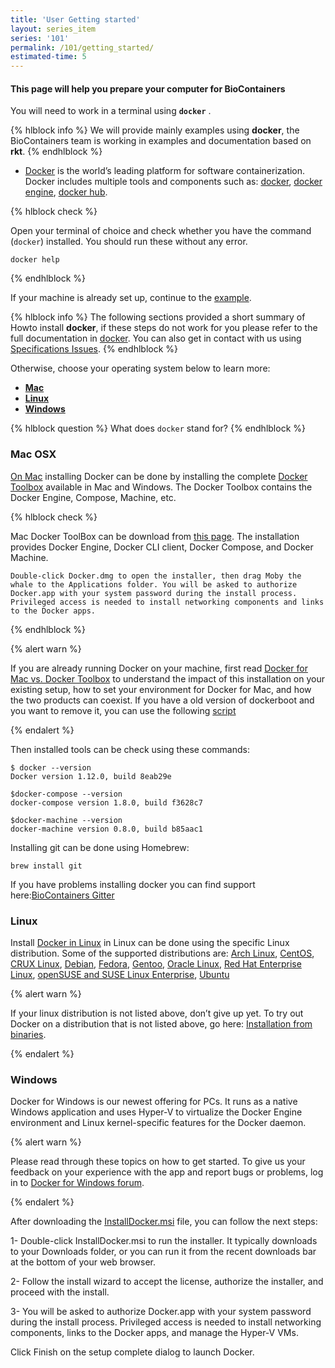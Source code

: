 ```yaml
---
title: 'User Getting started'
layout: series_item
series: '101'
permalink: /101/getting_started/
estimated-time: 5
---
```


#### This page will help you prepare your computer for BioContainers

You will need to work in a terminal using __`docker`__ .

{% hlblock info %}
We will provide mainly examples using **docker**, the BioContainers team is working in examples and documentation based on **rkt**.
{% endhlblock %}

* [Docker](https://www.docker.com/) is the world’s leading platform for software containerization. Docker includes multiple tools and components such as:
 [docker](https://docs.docker.com/), [docker engine](https://docs.docker.com/engine/installation/), [docker hub](https://docs.docker.com/docker-hub/).


{% hlblock check %}

Open your terminal of choice and check whether you have the command (`docker`) installed. You should run these without
any error.

~~~
docker help
~~~

{% endhlblock %}

If your machine is already set up, continue to the [example](/101/running-example).

{% hlblock info %}
The following sections provided a short summary of Howto install **docker**, if these steps do not work for you please refer to the
full documentation in [docker](https://docs.docker.com/). You can also get in contact with us using [Specifications Issues](https://github.com/BioContainers/specs).
{% endhlblock %}


Otherwise, choose your operating system below to learn more:

- [__Mac__](#mac)
- [__Linux__](#linux)
- [__Windows__](#windows)

{% hlblock question %}
What does `docker` stand for?
{% endhlblock %}

<a name="mac"></a>

### Mac OSX

[On Mac](https://docs.docker.com/docker-for-mac/) installing Docker can be done by installing the complete [Docker Toolbox](https://www.docker.com/products/docker-toolbox) available in Mac and Windows. The Docker Toolbox
contains the Docker Engine, Compose, Machine, etc.

{% hlblock check %}

Mac Docker ToolBox can be download from [this page](https://docs.docker.com/docker-for-mac/). The installation provides Docker Engine, Docker CLI client, Docker Compose, and Docker Machine.

~~~
Double-click Docker.dmg to open the installer, then drag Moby the whale to the Applications folder. You will be asked to authorize Docker.app with your system password during the install process. Privileged access is needed to install networking components and links to the Docker apps.
~~~

{% endhlblock %}

{% alert warn %}

If you are already running Docker on your machine, first read [Docker for Mac vs. Docker Toolbox](https://docs.docker.com/docker-for-mac/docker-toolbox/) to understand the impact of this installation on your existing setup, how to set your environment for Docker for Mac, and how the two products can coexist.
If you have a old version of dockerboot and you want to remove it, you can use the following [script](/faqs/manually-remove-dockerboot)

{% endalert %}

Then installed tools can be check using these commands:

~~~
$ docker --version
Docker version 1.12.0, build 8eab29e

$docker-compose --version
docker-compose version 1.8.0, build f3628c7

$docker-machine --version
docker-machine version 0.8.0, build b85aac1

~~~

Installing git can be done using Homebrew:

~~~
brew install git
~~~

If you have problems installing docker you can find support here:[BioContainers Gitter](https://gitter.im/biocontainers/Lobby)

<a name="linux"></a>

### Linux

Install [Docker in Linux](https://docs.docker.com/engine/installation/)  in Linux can be done using the specific Linux distribution. Some of the supported distributions are:
[Arch Linux](https://docs.docker.com/engine/installation/linux/archlinux/), [CentOS](https://docs.docker.com/engine/installation/linux/centos/), [CRUX Linux](https://docs.docker.com/engine/installation/linux/cruxlinux/),
[Debian](https://docs.docker.com/engine/installation/linux/debian/), [Fedora](https://docs.docker.com/engine/installation/linux/fedora/), [Gentoo](https://docs.docker.com/engine/installation/linux/gentoolinux/),
[Oracle Linux](https://docs.docker.com/engine/installation/linux/oracle/), [Red Hat Enterprise Linux](https://docs.docker.com/engine/installation/linux/rhel/), [openSUSE and SUSE Linux Enterprise](https://docs.docker.com/engine/installation/linux/SUSE/),
[Ubuntu](https://docs.docker.com/engine/installation/linux/ubuntulinux/)


{% alert warn %}

If your linux distribution is not listed above, don’t give up yet. To try out Docker on a distribution that is not listed above,
go here: [Installation from binaries](https://docs.docker.com/engine/installation/binaries/).

{% endalert %}


<a name="windows"></a>

### Windows

Docker for Windows is our newest offering for PCs. It runs as a native Windows application and uses Hyper-V to virtualize the Docker Engine environment and Linux kernel-specific features for the Docker daemon.

{% alert warn %}

Please read through these topics on how to get started. To give us your feedback on your experience with the app and report bugs or problems,
log in to [Docker for Windows forum](https://forums.docker.com/c/docker-for-windows).

{% endalert %}

After downloading the [InstallDocker.msi](https://download.docker.com/win/stable/InstallDocker.msi) file, you can follow the next steps:

1- Double-click InstallDocker.msi to run the installer. It typically downloads to your Downloads folder, or you can run it from the recent downloads bar at the bottom of your web browser.

2- Follow the install wizard to accept the license, authorize the installer, and proceed with the install.

3- You will be asked to authorize Docker.app with your system password during the install process. Privileged access is needed to install networking components, links to the Docker apps, and manage the Hyper-V VMs.

Click Finish on the setup complete dialog to launch Docker.

